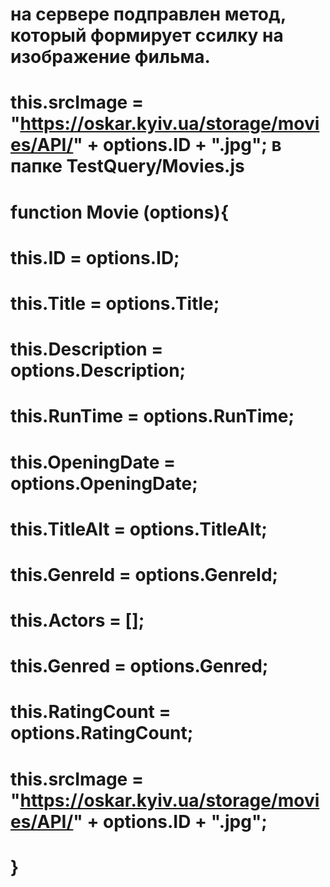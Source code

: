  # на  сервере подправлен метод, который формирует ссилку на изображение фильма.
#  this.srcImage = "https://oskar.kyiv.ua/storage/movies/API/" + options.ID + ".jpg"; в папке TestQuery/Movies.js
# function Movie (options){
#    this.ID = options.ID;
#    this.Title = options.Title;
#    this.Description = options.Description;
#    this.RunTime = options.RunTime;
#    this.OpeningDate = options.OpeningDate;
#    this.TitleAlt = options.TitleAlt;
#    this.GenreId = options.GenreId;
#    this.Actors = [];
#    this.Genred = options.Genred;
#    this.RatingCount = options.RatingCount;
#    this.srcImage = "https://oskar.kyiv.ua/storage/movies/API/" + options.ID + ".jpg";
# }